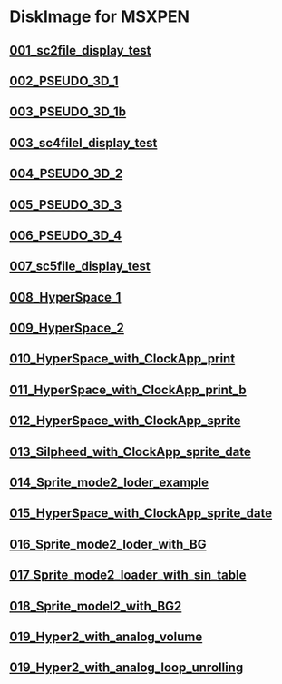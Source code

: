 # DiskImage for MSXPEN
## [001_sc2file_display_test](https://github.com/emef220/msx/tree/main/msxpen/dsks#:~:text=001_sc2file_display_test.dsk)
## [002_PSEUDO_3D_1](https://github.com/emef220/msx/tree/main/msxpen/dsks#:~:text=last%20month-,002_PSEUDO_3D_1.dsk,-2023/01/23)
## [003_PSEUDO_3D_1b](https://github.com/emef220/msx/tree/main/msxpen/dsks#:~:text=003_PSEUDO_3D_1b.dsk)
## [003_sc4filel_display_test](https://github.com/emef220/msx/tree/main/msxpen/dsks#:~:text=003_sc4filel_display_test.dsk)
## [004_PSEUDO_3D_2](https://github.com/emef220/msx/tree/main/msxpen/dsks#:~:text=last%20month-,004_PSEUDO_3D_2.dsk,-2023/02/05)
## [005_PSEUDO_3D_3](https://github.com/emef220/msx/tree/main/msxpen/dsks#:~:text=last%20month-,005_PSEUDO_3D_3.dsk,-2023/02/08)
## [006_PSEUDO_3D_4](https://github.com/emef220/msx/tree/main/msxpen/dsks#:~:text=last%20month-,006_PSEUDO_3D_4.dsk,-2023/02/12)
## [007_sc5file_display_test](https://github.com/emef220/msx/tree/main/msxpen/dsks#:~:text=007_sc5file_display_test.dsk)
## [008_HyperSpace_1](https://github.com/emef220/msx/tree/main/msxpen/dsks#:~:text=008_HyperSpace_1.dsk)
## [009_HyperSpace_2](https://github.com/emef220/msx/tree/main/msxpen/dsks#:~:text=009_HyperSpace_2.dsk)
## [010_HyperSpace_with_ClockApp_print](https://github.com/emef220/msx/tree/main/msxpen/dsks#:~:text=009_HyperSpace_2_t.dsk)
## [011_HyperSpace_with_ClockApp_print_b](https://github.com/emef220/msx/tree/main/msxpen/dsks#:~:text=010_HyperSpace_with_ClockApp_print.dsk)
## [012_HyperSpace_with_ClockApp_sprite](https://github.com/emef220/msx/blob/main/msxpen/dsks/011_HyperSpace_with_ClockApp_print_b.dsk)
## [013_Silpheed_with_ClockApp_sprite_date](https://github.com/emef220/msx/tree/main/msxpen/dsks#:~:text=012_HyperSpace_with_ClockApp_sprite.dsk)
## [014_Sprite_mode2_loder_example](https://github.com/emef220/msx/tree/main/msxpen/dsks#:~:text=013_Silpheed_with_ClockApp_sprite_date.dsk)
## [015_HyperSpace_with_ClockApp_sprite_date](https://github.com/emef220/msx/tree/main/msxpen/dsks#:~:text=014_Sprite_mode2_loder_example.dsk)
## [016_Sprite_mode2_loder_with_BG](https://github.com/emef220/msx/tree/main/msxpen/dsks#:~:text=015_HyperSpace_with_ClockApp_sprite_date.dsk)
## [017_Sprite_mode2_loader_with_sin_table](https://github.com/emef220/msx/tree/main/msxpen/dsks#:~:text=016_Sprite_mode2_loder_with_BG.dsk)
## [018_Sprite_model2_with_BG2](https://github.com/emef220/msx/tree/main/msxpen/dsks#:~:text=017_Sprite_mode2_loader_with_sin_table.dsk)
## [019_Hyper2_with_analog_volume](https://github.com/emef220/msx/tree/main/msxpen/dsks#:~:text=018_Sprite_model2_with_BG2.dsk)
## [019_Hyper2_with_analog_loop_unrolling](https://github.com/emef220/msx/tree/main/msxpen/dsks#:~:text=019_Hyper2_with_analog_volume.dsk)
